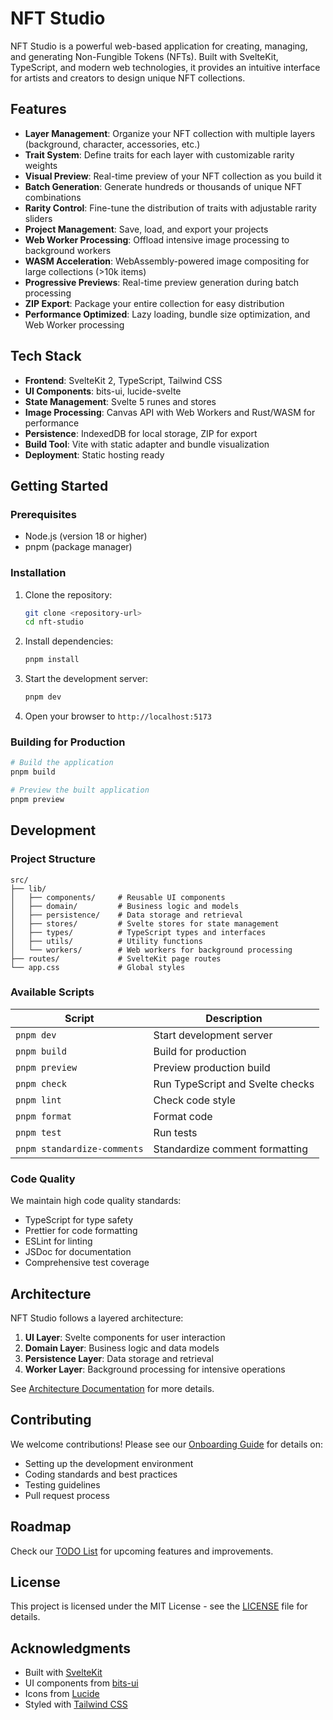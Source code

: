 # NFT Studio

NFT Studio is a powerful web-based application for creating, managing, and generating Non-Fungible Tokens (NFTs). Built with SvelteKit, TypeScript, and modern web technologies, it provides an intuitive interface for artists and creators to design unique NFT collections.

## Features

- **Layer Management**: Organize your NFT collection with multiple layers (background, character, accessories, etc.)
- **Trait System**: Define traits for each layer with customizable rarity weights
- **Visual Preview**: Real-time preview of your NFT collection as you build it
- **Batch Generation**: Generate hundreds or thousands of unique NFT combinations
- **Rarity Control**: Fine-tune the distribution of traits with adjustable rarity sliders
- **Project Management**: Save, load, and export your projects
- **Web Worker Processing**: Offload intensive image processing to background workers
- **WASM Acceleration**: WebAssembly-powered image compositing for large collections (>10k items)
- **Progressive Previews**: Real-time preview generation during batch processing
- **ZIP Export**: Package your entire collection for easy distribution
- **Performance Optimized**: Lazy loading, bundle size optimization, and Web Worker processing

## Tech Stack

- **Frontend**: SvelteKit 2, TypeScript, Tailwind CSS
- **UI Components**: bits-ui, lucide-svelte
- **State Management**: Svelte 5 runes and stores
- **Image Processing**: Canvas API with Web Workers and Rust/WASM for performance
- **Persistence**: IndexedDB for local storage, ZIP for export
- **Build Tool**: Vite with static adapter and bundle visualization
- **Deployment**: Static hosting ready

## Getting Started

### Prerequisites

- Node.js (version 18 or higher)
- pnpm (package manager)

### Installation

1. Clone the repository:

   ```bash
   git clone <repository-url>
   cd nft-studio
   ```

2. Install dependencies:

   ```bash
   pnpm install
   ```

3. Start the development server:

   ```bash
   pnpm dev
   ```

4. Open your browser to `http://localhost:5173`

### Building for Production

```bash
# Build the application
pnpm build

# Preview the built application
pnpm preview
```

## Development

### Project Structure

```
src/
├── lib/
│   ├── components/     # Reusable UI components
│   ├── domain/         # Business logic and models
│   ├── persistence/    # Data storage and retrieval
│   ├── stores/         # Svelte stores for state management
│   ├── types/          # TypeScript types and interfaces
│   ├── utils/          # Utility functions
│   └── workers/        # Web workers for background processing
├── routes/             # SvelteKit page routes
└── app.css             # Global styles
```

### Available Scripts

| Script                      | Description                      |
| --------------------------- | -------------------------------- |
| `pnpm dev`                  | Start development server         |
| `pnpm build`                | Build for production             |
| `pnpm preview`              | Preview production build         |
| `pnpm check`                | Run TypeScript and Svelte checks |
| `pnpm lint`                 | Check code style                 |
| `pnpm format`               | Format code                      |
| `pnpm test`                 | Run tests                        |
| `pnpm standardize-comments` | Standardize comment formatting   |

### Code Quality

We maintain high code quality standards:

- TypeScript for type safety
- Prettier for code formatting
- ESLint for linting
- JSDoc for documentation
- Comprehensive test coverage

## Architecture

NFT Studio follows a layered architecture:

1. **UI Layer**: Svelte components for user interaction
2. **Domain Layer**: Business logic and data models
3. **Persistence Layer**: Data storage and retrieval
4. **Worker Layer**: Background processing for intensive operations

See [Architecture Documentation](docs/architecture-diagrams.md) for more details.

## Contributing

We welcome contributions! Please see our [Onboarding Guide](docs/onboarding.md) for details on:

- Setting up the development environment
- Coding standards and best practices
- Testing guidelines
- Pull request process

## Roadmap

Check our [TODO List](TODO.md) for upcoming features and improvements.

## License

This project is licensed under the MIT License - see the [LICENSE](LICENSE) file for details.

## Acknowledgments

- Built with [SvelteKit](https://kit.svelte.dev/)
- UI components from [bits-ui](https://www.bits-ui.com/)
- Icons from [Lucide](https://lucide.dev/)
- Styled with [Tailwind CSS](https://tailwindcss.com/)
